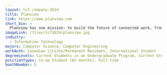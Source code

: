 ```yaml
---
layout: tcf-company-2024
title: Planview
link: https://www.planview.com
short_bio: >
  Planview has one mission: to build the future of connected work, from ideas to impact. Planview helps organizations accelerate the achievement of what matters most, supporting our customers from need to speed, from passion to progress, and from overhead to optimization. Our connected platform of solutions underpins the business and digital transformations of more than 4,500 customers globally, including 59 of the Fortune 100. Planview empowers enterprises to improve time-to-market and predictability, increase efficiency to unlock capacity, and ensure their most strategic initiatives deliver the desired business outcomes.
imageLink: /files/tcf2024/planview.jpg
industry:
  - Information Technology
majors: Computer Science, Computer Engineering
workAuth: Canadian Citizen/Permanent Resident, International Student
degreeLevels: Current Students in an Undergraduate Program, Current Students in a Masters Program, Current Students in a Phd Program, Graduated with an Undergraduate Degree, Graduated with a Graduate Degree (Masters or Phd)
positionTypes: Co-op Student (8+ months), Full-time
boothNumber: 5
---
```

